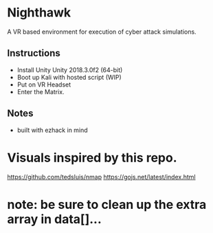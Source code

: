 # Nighthawk
A VR based environment for execution of cyber attack simulations.

## Instructions
- Install Unity Unity 2018.3.0f2 (64-bit)
- Boot up Kali with hosted script (WIP)
- Put on VR Headset
- Enter the Matrix.

## Notes
- built with ezhack in mind

# Visuals inspired by this repo.
https://github.com/tedsluis/nmap
https://gojs.net/latest/index.html



# note: be sure to clean up the extra array in data[]...